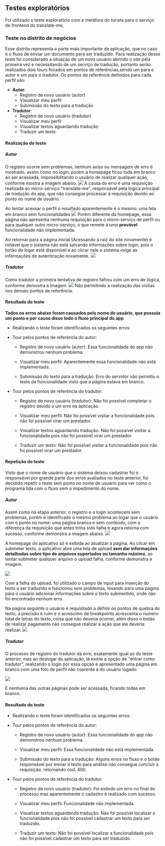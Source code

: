 ## Testes exploratórios

Foi utilizado o teste exploratório com a metáfora do turista para o serviço de frontend do translate-me,

### Teste no distrito de negócios

Esse distrito representa a parte mais importante da aplicação, que no caso é o fluxo de enviar um documento para ser traduzido.
Para realização desse teste foi considerado a situação de um novo usuário abrindo o site pela primeira vez e necessitando de um serviço de tradução, portanto serão realizados dois tours focados em pontos de referências,sendo um para o autor e um para o tradutor. Os pontos de referência definidos para cada perfil são:

- **Autor**:
  - Registro de novo usuário (autor)
  - Visualizar meu perfil
  - Submissão do texto para a tradução
- **Tradutor**:
  - Registro de novo usuário (tradutor)
  - Visualizar meu perfil
  - Visualizar textos aguardando tradução
  - Traduzir um texto

#### Realização do teste

##### Autor

O registro ocorre sem problemas, nenhum aviso ou mensagem de erro é mostrado, assim como no login, porém a homepage ficou toda em branco ao ser acessada, impossibilitando o usuário de realizar qualquer ação, conforme mostra a imagem abaixo.
![](https://i.imgur.com/QcpkbSM.png)
A causa do erro é uma requisição realizada ao micro-serviço "translate-me", responsável pela lógica principal de tradução do app, que não consegue processar a requisição devido ao ponto no nome de usuário.

Ao tentar acessar o perfil o resultado aparentemente é o mesmo: uma tela em branco sem funcionalidades
![](https://i.imgur.com/Hh4u2mG.png)
Porém diferente da homepage, essa página não apresenta nenhuma requisição para o micro-serviço de perfil ou para qualquer outro micro-serviço, o que remete á uma **provável** funcionalidade não implementada.

Ao retornar para a página inicial (Acessando a raiz do site novamente) é notável que o sistema não está salvando informações sobre login, pois o botão de logar está disponível e ao clicar nele o sistema exige as informações de autenticação novamente.
![](https://i.imgur.com/SJzZU3M.png)

##### Tradutor

Como tradutor a primeira tentativa de registro falhou com um erro de lógica, conforme demostra a imagem.
![](https://i.imgur.com/jY9v0CN.png)
Não permitindo a realização das visitas nos demais pontos de referência.

#### Resultado do teste

**Todos os erros abaixo foram causados pelo nome do usuário, que possuia um ponto e por causa disso todo o fluxo principal do app**

- Realizando o teste foram identificados os seguintes erros:

- Tour pelos pontos de referência do autor:

  - Registro de novo usuário (autor):
    Essa funcionalidade do app não demonstrou nenhum problema.

  - Visualizar meu perfil:
    Aparentemente essa funcionalidade não está implementada.

  - Submissão do texto para a tradução:
    Erro do servidor não permitiu o teste da funcionalidade visto que a página estava em branco.

- Tour pelos pontos de referência do tradutor:

  - Registro de novo usuário (tradutor): Não foi possível completar o registro devido a um erro na aplicação.

  - Visualizar meu perfil: Não foi possível visitar a funcionalidade pois não foi possível virar um prestador.

  - Visualizar textos aguardando tradução: Não foi possível visitar a funcionalidade pois não foi possível virar um prestador.

  - Traduzir um texto: Não foi possível visitar a funcionalidade pois não foi possível virar um prestador.

#### Repetição do teste

Visto que o nome de usuário que o sistema deixou cadastrar foi o responsável por grande parte dos erros avaliados no teste anterior, foi decidido repetir o teste sem ponto no nome de usuário para ver como o programa lida com o fluxo sem o impedimento do nome.

##### Autor

Assim como na etapa anterior, o registro e o login acontecem sem problemas, porém é identificado o mesmo problema ao logar que o usuário com o ponto no nome: uma página branca e sem conteúdo, com a diferença da requisição que antes tinha sido falha e agora retorna com sucesso, conforme demonstra a imagem abaixo.
![](https://i.imgur.com/wK4ffe1.png)

A homepage do aplicativo só é exibida ao atualizar a página.
Ao clicar em submeter texto, o aplicativo abre uma tela de upload **sem dar informações detalhadas sobre tipo de arquivos suportados ou tamanho máximo**, ao tentar submeter qualquer arquivo o upload falha, conforme demonstra a imagem.

![](https://i.imgur.com/WzmzDq3.png)

Com a falha do upload, foi utilizado o campo de input para inserção do texto a ser traduzido e funcionou sem problemas, levando para uma página para o usuário adicionar informações sobre o texto submentido, onde não foi encontrado nenhum erro.

Na página seguinte o usuário é requisitado a definir os pontos de quebra do texto, a precisão é ruim e o acrescimo de breakpoints acrescenta o numero total de letras do texto, coisa que não deveria ocorrer, além disso o botão de realizar pagamento não consegue realizar a ação que ele deveria realizar.
![](https://i.imgur.com/um95rfW.png)

##### Tradutor

O processo de registro do tradutor dá erro, exatamente igual ao do teste anterior, mas ao deslogar da aplicação, lá existe a opção de "entrar como tradutor", realizando o login por essa opção é apresentado uma página em branco com uma foto de perfil não coerente á do usuário logado:

![](https://i.imgur.com/WKy0oXt.png)

E nenhuma das outras páginas pode ser acessada, ficando todas em branco.

#### Resultado do teste

- Realizando o teste foram identificados os seguintes erros:

- Tour pelos pontos de referência do autor:

  - Registro de novo usuário (autor):
    Essa funcionalidade do app não demonstrou nenhum problema.

  - Visualizar meu perfil:
    Essa funcionalidade não está implementada.

  - Submissão do texto para a tradução:
    Alguns erros no fluxo e o botão responsável por enviar o texto para análise não consegue concluir a requisição, retornando cod. 400.

- Tour pelos pontos de referência do tradutor:

  - Registro de novo usuário (tradutor): Foi exibido um erro no final do processo mas aparentemente o cadastro é realizado com sucesso.

  - Visualizar meu perfil: Funcionalidade não implementada.

  - Visualizar textos aguardando tradução: Não foi possível localizar a funcionalidade pois não foi possível cadastrar um texto para ser traduzido.

  - Traduzir um texto: Não foi possível localizar a funcionalidade pois não foi possível cadastrar um texto para ser traduzido.
